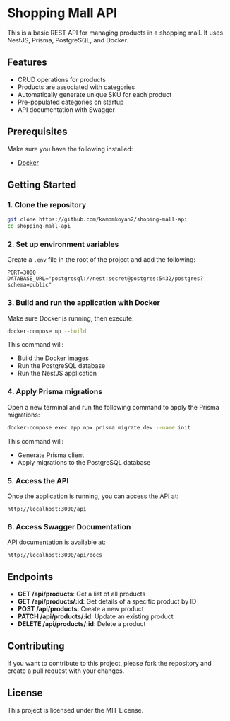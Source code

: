 
# Shopping Mall API

This is a basic REST API for managing products in a shopping mall. It uses NestJS, Prisma, PostgreSQL, and Docker.

## Features

- CRUD operations for products
- Products are associated with categories
- Automatically generate unique SKU for each product
- Pre-populated categories on startup
- API documentation with Swagger

## Prerequisites

Make sure you have the following installed:

- [Docker](https://www.docker.com/get-started)

## Getting Started

### 1. Clone the repository

```bash
git clone https://github.com/kamomkoyan2/shoping-mall-api
cd shopping-mall-api
```

### 2. Set up environment variables

Create a `.env` file in the root of the project and add the following:

```env
PORT=3000
DATABASE_URL="postgresql://nest:secret@postgres:5432/postgres?schema=public"
```

### 3. Build and run the application with Docker

Make sure Docker is running, then execute:

```bash
docker-compose up --build
```

This command will:
- Build the Docker images
- Run the PostgreSQL database
- Run the NestJS application

### 4. Apply Prisma migrations

Open a new terminal and run the following command to apply the Prisma migrations:

```bash
docker-compose exec app npx prisma migrate dev --name init
```

This command will:
- Generate Prisma client
- Apply migrations to the PostgreSQL database

### 5. Access the API

Once the application is running, you can access the API at:

```
http://localhost:3000/api
```

### 6. Access Swagger Documentation

API documentation is available at:

```
http://localhost:3000/api/docs
```

## Endpoints

- **GET /api/products**: Get a list of all products
- **GET /api/products/:id**: Get details of a specific product by ID
- **POST /api/products**: Create a new product
- **PATCH /api/products/:id**: Update an existing product
- **DELETE /api/products/:id**: Delete a product

## Contributing

If you want to contribute to this project, please fork the repository and create a pull request with your changes.

## License

This project is licensed under the MIT License.
